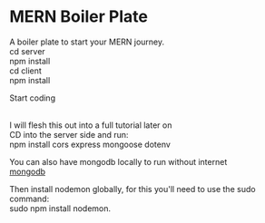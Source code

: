 # MERN Boiler Plate

A boiler plate to start your MERN journey.<br/>
cd server<br/>
npm install<br/>
cd client<br/>
npm install<br/>

Start coding

<br />
I will flesh this out into a full tutorial later on<br/>
CD into the server side and run: <br/>
npm install cors express mongoose dotenv<br/>

You can also have mongodb locally to run without internet<br/>
[mongodb](https://docs.mongodb.com/manual/administration/install-community/)

Then install nodemon globally, for this you'll need to use the sudo command:<br/>
sudo npm install nodemon.
